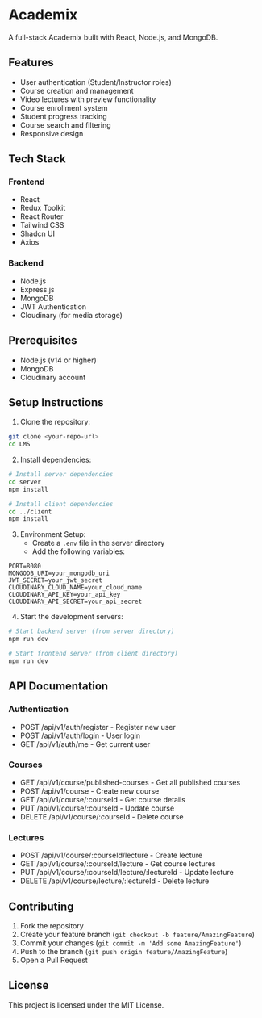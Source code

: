 # Academix

A full-stack Academix built with React, Node.js, and MongoDB.

## Features

- User authentication (Student/Instructor roles)
- Course creation and management
- Video lectures with preview functionality
- Course enrollment system
- Student progress tracking
- Course search and filtering
- Responsive design

## Tech Stack

### Frontend
- React
- Redux Toolkit
- React Router
- Tailwind CSS
- Shadcn UI
- Axios

### Backend
- Node.js
- Express.js
- MongoDB
- JWT Authentication
- Cloudinary (for media storage)

## Prerequisites

- Node.js (v14 or higher)
- MongoDB
- Cloudinary account

## Setup Instructions

1. Clone the repository:
```bash
git clone <your-repo-url>
cd LMS
```

2. Install dependencies:
```bash
# Install server dependencies
cd server
npm install

# Install client dependencies
cd ../client
npm install
```

3. Environment Setup:
   - Create a `.env` file in the server directory
   - Add the following variables:
```
PORT=8080
MONGODB_URI=your_mongodb_uri
JWT_SECRET=your_jwt_secret
CLOUDINARY_CLOUD_NAME=your_cloud_name
CLOUDINARY_API_KEY=your_api_key
CLOUDINARY_API_SECRET=your_api_secret
```

4. Start the development servers:
```bash
# Start backend server (from server directory)
npm run dev

# Start frontend server (from client directory)
npm run dev
```

## API Documentation

### Authentication
- POST /api/v1/auth/register - Register new user
- POST /api/v1/auth/login - User login
- GET /api/v1/auth/me - Get current user

### Courses
- GET /api/v1/course/published-courses - Get all published courses
- POST /api/v1/course - Create new course
- GET /api/v1/course/:courseId - Get course details
- PUT /api/v1/course/:courseId - Update course
- DELETE /api/v1/course/:courseId - Delete course

### Lectures
- POST /api/v1/course/:courseId/lecture - Create lecture
- GET /api/v1/course/:courseId/lecture - Get course lectures
- PUT /api/v1/course/:courseId/lecture/:lectureId - Update lecture
- DELETE /api/v1/course/lecture/:lectureId - Delete lecture

## Contributing

1. Fork the repository
2. Create your feature branch (`git checkout -b feature/AmazingFeature`)
3. Commit your changes (`git commit -m 'Add some AmazingFeature'`)
4. Push to the branch (`git push origin feature/AmazingFeature`)
5. Open a Pull Request

## License

This project is licensed under the MIT License. 
